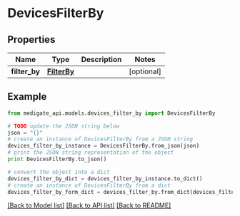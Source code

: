 # DevicesFilterBy


## Properties
Name | Type | Description | Notes
------------ | ------------- | ------------- | -------------
**filter_by** | [**FilterBy**](FilterBy.md) |  | [optional] 

## Example

```python
from medigate_api.models.devices_filter_by import DevicesFilterBy

# TODO update the JSON string below
json = "{}"
# create an instance of DevicesFilterBy from a JSON string
devices_filter_by_instance = DevicesFilterBy.from_json(json)
# print the JSON string representation of the object
print DevicesFilterBy.to_json()

# convert the object into a dict
devices_filter_by_dict = devices_filter_by_instance.to_dict()
# create an instance of DevicesFilterBy from a dict
devices_filter_by_form_dict = devices_filter_by.from_dict(devices_filter_by_dict)
```
[[Back to Model list]](../README.md#documentation-for-models) [[Back to API list]](../README.md#documentation-for-api-endpoints) [[Back to README]](../README.md)


